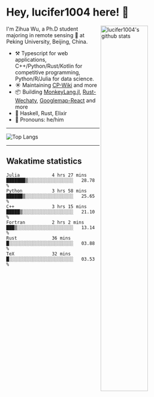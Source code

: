 # Hey, lucifer1004 here! :wave:

<img width="50%" align="right" alt="lucifer1004's github stats" src="https://github-readme-stats.vercel.app/api?username=lucifer1004&show_icons=true">

I'm Zihua Wu, a Ph.D student majoring in remote sensing :satellite: at Peking University, Beijing, China.

- :hammer_and_pick: Typescript for web applications, C++/Python/Rust/Kotlin for competitive programming, Python/R/Julia for data science.
- :sunny: Maintaining [CP-Wiki](https://cp-wiki.vercel.app) and more 
- :package: Building [MonkeyLang.jl](https://github.com/lucifer1004/MonkeyLang.jl), [Rust-Wechaty](https://github.com/wechaty/rust-wechaty), [Googlemap-React](https://github.com/googlemap-react/googlemap-react) and more
- :seedling: Haskell, Rust, Elixir
- :man: Pronouns: he/him

---

![Top Langs](https://github-readme-stats.vercel.app/api/top-langs/?username=lucifer1004&layout=compact)

---

## Wakatime statistics

<!--START_SECTION:waka-->

```text
Julia            4 hrs 27 mins   ███████▒░░░░░░░░░░░░░░░░░   28.78 %
Python           3 hrs 58 mins   ██████▒░░░░░░░░░░░░░░░░░░   25.65 %
C++              3 hrs 15 mins   █████▒░░░░░░░░░░░░░░░░░░░   21.10 %
Fortran          2 hrs 2 mins    ███▒░░░░░░░░░░░░░░░░░░░░░   13.14 %
Rust             36 mins         █░░░░░░░░░░░░░░░░░░░░░░░░   03.88 %
TeX              32 mins         █░░░░░░░░░░░░░░░░░░░░░░░░   03.53 %
```

<!--END_SECTION:waka-->
